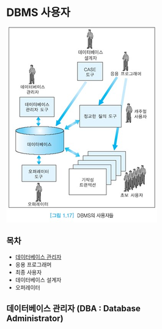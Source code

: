 # DBMS 사용자

![dbmsusers](./image/dbmsusers.jpg)

## 목차

- [데이터베이스 관리자](#데이터베이스-관리자)
- 응용 프로그래머
- 최종 사용자
- 데이터베이스 설계자
- 오퍼레이터



## 데이터베이스 관리자 (DBA : Database Administrator)

